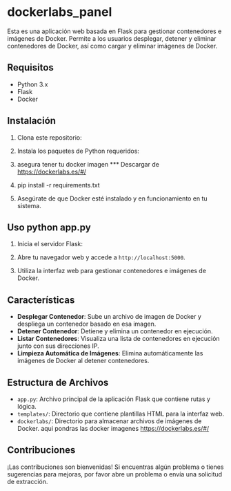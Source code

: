 # dockerlabs_panel

Esta es una aplicación web basada en Flask para gestionar contenedores e imágenes de Docker. Permite a los usuarios desplegar, detener y eliminar contenedores de Docker, así como cargar y eliminar imágenes de Docker.

## Requisitos

- Python 3.x
- Flask
- Docker

## Instalación

1. Clona este repositorio:

2. Instala los paquetes de Python requeridos:
3. asegura tener tu docker imagen *** Descargar de https://dockerlabs.es/#/
  4. pip install -r requirements.txt
  5. Asegúrate de que Docker esté instalado y en funcionamiento en tu sistema.



## Uso python app.py

1. Inicia el servidor Flask:

2. Abre tu navegador web y accede a `http://localhost:5000`.

3. Utiliza la interfaz web para gestionar contenedores e imágenes de Docker.

## Características

- **Desplegar Contenedor**: Sube un archivo de imagen de Docker y despliega un contenedor basado en esa imagen.
- **Detener Contenedor**: Detiene y elimina un contenedor en ejecución.
- **Listar Contenedores**: Visualiza una lista de contenedores en ejecución junto con sus direcciones IP.
- **Limpieza Automática de Imágenes**: Elimina automáticamente las imágenes de Docker al detener contenedores.

## Estructura de Archivos

- `app.py`: Archivo principal de la aplicación Flask que contiene rutas y lógica.
- `templates/`: Directorio que contiene plantillas HTML para la interfaz web.
- `dockerlabs/`: Directorio para almacenar archivos de imágenes de Docker. aqui pondras las docker imagenes https://dockerlabs.es/#/

## Contribuciones

¡Las contribuciones son bienvenidas! Si encuentras algún problema o tienes sugerencias para mejoras, por favor abre un problema o envía una solicitud de extracción.


